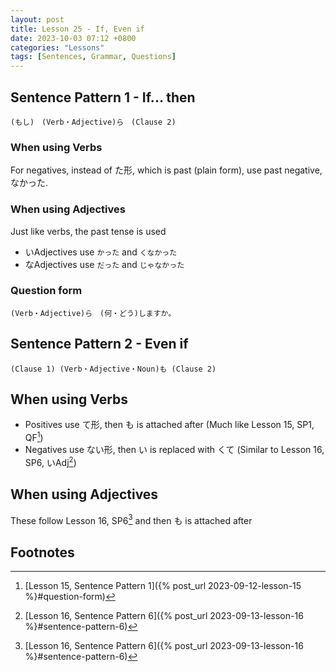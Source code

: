 ```yaml
--- 
layout: post 
title: Lesson 25 - If, Even if
date: 2023-10-03 07:12 +0800 
categories: "Lessons"
tags: [Sentences, Grammar, Questions]
---
```


## Sentence Pattern 1 - If... then
```
(もし)　(Verb・Adjective)ら　(Clause 2) 
```
### When using Verbs
For negatives, instead of た形, which is past (plain form), use past negative, なかった.

### When using Adjectives
Just like verbs, the past tense is used
* いAdjectives use `かった` and `くなかった`
* なAdjectives use `だった` and `じゃなかった`

### Question form
```
(Verb・Adjective)ら　(何・どう)しますか。
```

## Sentence Pattern 2 - Even if
```
(Clause 1) (Verb・Adjective・Noun)も (Clause 2)
```

## When using Verbs
* Positives use て形, then も is attached after (Much like Lesson 15, SP1, QF[^fn1])
* Negatives use ない形, then い is replaced with くて (Similar to Lesson 16, SP6, いAdj[^fn2])

## When using Adjectives
These follow Lesson 16, SP6[^fn2] and then も is attached after

## Footnotes
[^fn1]: [Lesson 15, Sentence Pattern 1]({% post_url 2023-09-12-lesson-15 %}#question-form)
[^fn2]: [Lesson 16, Sentence Pattern 6]({% post_url 2023-09-13-lesson-16 %}#sentence-pattern-6)
